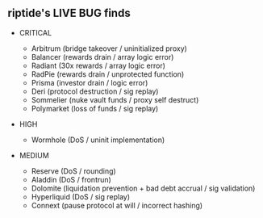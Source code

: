 ## riptide's LIVE BUG finds

- CRITICAL
  - Arbitrum (bridge takeover / uninitialized proxy)
  - Balancer (rewards drain / array logic error)
  - Radiant (30x rewards / array logic error)
  - RadPie (rewards drain / unprotected function)
  - Prisma (investor drain / logic error)
  - Deri (protocol destruction / sig replay)
  - Sommelier (nuke vault funds / proxy self destruct)
  - Polymarket (loss of funds / sig replay)

- HIGH
  - Wormhole (DoS / uninit implementation)
 
- MEDIUM
  - Reserve (DoS / rounding)
  - Aladdin (DoS / frontrun)
  - Dolomite (liquidation prevention + bad debt accrual / sig validation)
  - Hyperliquid (DoS / sig replay)
  - Connext (pause protocol at will / incorrect hashing)
